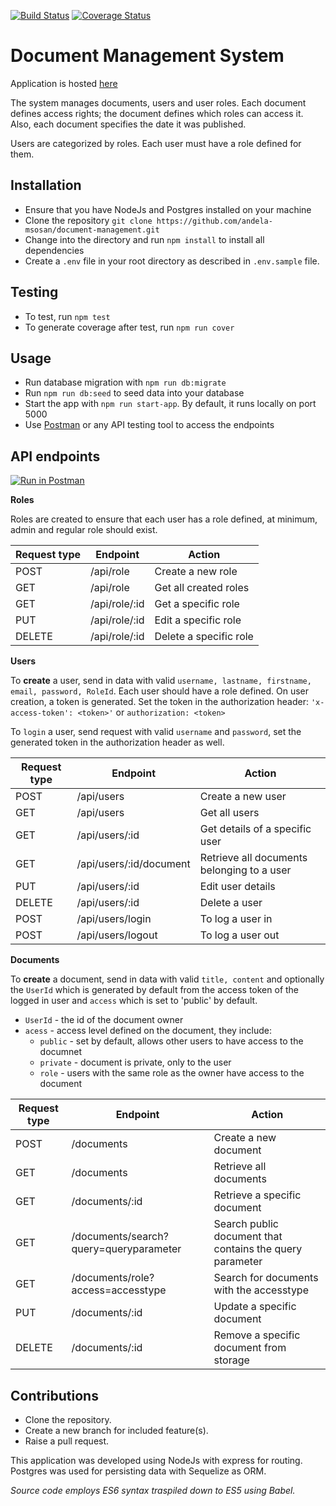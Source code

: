 [![Build Status](https://travis-ci.org/andela-msosan/document-management.svg?branch=develop)](https://travis-ci.org/andela-msosan/document-management)
[![Coverage Status](https://coveralls.io/repos/github/andela-msosan/document-management/badge.svg?branch=develop)](https://coveralls.io/github/andela-msosan/document-management?branch=develop)
# Document Management System

Application is hosted [here](https://doc-man-msosan.herokuapp.com)

The system manages documents, users and user roles. Each document defines access rights; the document defines which roles can access it. Also, each document specifies the date it was published.

Users are categorized by roles. Each user must have a role defined for them.

## Installation

* Ensure that you have NodeJs and Postgres installed on your machine
* Clone the repository `git clone https://github.com/andela-msosan/document-management.git`
* Change into the directory and run `npm install` to install all dependencies
* Create a `.env` file in your root directory as described in `.env.sample` file.

## Testing

* To test, run `npm test`
* To generate coverage after test, run `npm run cover`

## Usage

* Run database migration with `npm run db:migrate`
* Run `npm run db:seed` to seed data into your database
* Start the app with `npm run start-app`. By default, it runs locally on port 5000
* Use [Postman](https://chrome.google.com/webstore/detail/postman/fhbjgbiflinjbdggehcddcbncdddomop?hl=en) or any API testing tool to access the endpoints

## API endpoints

[![Run in Postman](https://run.pstmn.io/button.svg)](https://app.getpostman.com/run-collection/9354223dcdee335281c9)

**Roles**

Roles are created to ensure that each user has a role defined, at minimum, admin and regular role should exist.

Request type | Endpoint | Action
----------- | ---------- | --------
POST | /api/role | Create a new role
GET	| /api/role |	Get all created roles
GET	| /api/role/:id	| Get a specific role
PUT	| /api/role/:id	| Edit a specific role
DELETE | /api/role/:id | Delete a specific role


**Users**

To **create** a user, send in data with valid `username, lastname, firstname, email, password, RoleId`. Each user should have a role defined. On user creation, a token is generated. Set the token in the authorization header:
`'x-access-token': <token>'` or `authorization: <token>`

To `login` a user, send request with valid `username` and `password`, set the generated token in the authorization header as well.

Request type | Endpoint |	Action
--------- | --------- | --------
POST | /api/users |	Create a new user
GET	| /api/users |	Get all users
GET |	/api/users/:id | Get details of a specific user
GET	| /api/users/:id/document |	Retrieve all documents belonging to a user
PUT	| /api/users/:id | Edit user details
DELETE | /api/users/:id	| Delete a user
POST	| /api/users/login | To log a user in
POST	| /api/users/logout |	To log a user out


**Documents**

To **create** a document, send in data with valid `title, content` and optionally the `UserId` which is generated by default from the access token of the logged in user and `access` which is set to 'public' by default.
* `UserId` - the id of the document owner
* `acess` - access level defined on the document, they include:
  * `public` - set by default, allows other users to have access to the documnet
  * `private` - document is private, only to the user
  * `role` - users with the same role as the owner have access to the document

Request type | Endpoint | Action
------------ | --------- | ---------
POST	| /documents	| Create a new document
GET	| /documents |	Retrieve all documents
GET	| /documents/:id | Retrieve a specific document
GET | /documents/search?query=queryparameter | Search public document that contains the query parameter
GET | /documents/role?access=accesstype | Search for documents with the accesstype
PUT	| /documents/:id	| Update a specific document
DELETE	| /documents/:id |	Remove a specific document from storage

## Contributions

* Clone the repository.
* Create a new branch for included feature(s).
* Raise a pull request.

This application was developed using NodeJs with express for routing. Postgres was used for persisting data with Sequelize as ORM.

_Source code employs ES6 syntax traspiled down to ES5 using Babel._
